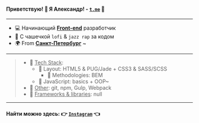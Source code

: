 #### Приветствую! 👋 Я Александр! - [`t.me`](https://t.me/lapard1n/) 💬
---
- 💻 Начинающий <u>**Front-end**</u> разработчик
- 🎵 С чашечкой `lofi` & `jazz rap` за кодом
- 🌍 From <u>**Санкт-Петербург**</u> ~
---
> - 📄 <u>Tech Stack</u>:
>   - 📑 Layout: HTML5 & PUG/Jade + CSS3 & SASS/SCSS
>     - 📄 Methodologies: BEM
>   - 📝 JavaScript: basics + OOP~
> - 📄 <u>Other</u>: git, npm, Gulp, Webpack
> - 📃 <u>Frameworks & libraries</u>: null
---
#### Найти можно здесь: 👉 [`Instagram`](https://www.instagram.com/lapard1n/) 👈
